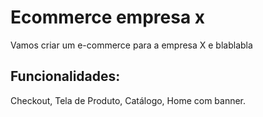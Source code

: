 # Ecommerce empresa x

Vamos criar um e-commerce para a empresa X e blablabla

## Funcionalidades:

Checkout, Tela de Produto, Catálogo, Home com banner.